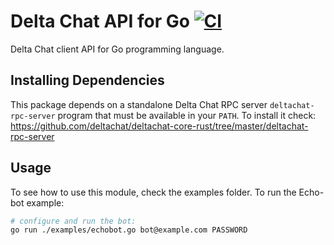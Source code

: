 # Delta Chat API for Go [![CI](https://github.com/deltachat/deltachat-rpc-client-go/actions/workflows/ci.yml/badge.svg)](https://github.com/deltachat/deltachat-rpc-client-go/actions/workflows/ci.yml)

Delta Chat client API for Go programming language.

## Installing Dependencies

This package depends on a standalone Delta Chat RPC server `deltachat-rpc-server` program that must be
available in your `PATH`. To install it check:
https://github.com/deltachat/deltachat-core-rust/tree/master/deltachat-rpc-server

## Usage

To see how to use this module, check the examples folder. To run the Echo-bot example:

```sh
# configure and run the bot:
go run ./examples/echobot.go bot@example.com PASSWORD
```
